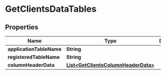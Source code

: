 
# GetClientsDataTables

## Properties
Name | Type | Description | Notes
------------ | ------------- | ------------- | -------------
**applicationTableName** | **String** |  |  [optional]
**registeredTableName** | **String** |  |  [optional]
**columnHeaderData** | [**List&lt;GetClientsColumnHeaderData&gt;**](GetClientsColumnHeaderData.md) |  |  [optional]



